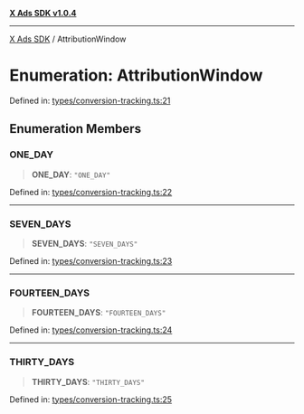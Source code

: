 [**X Ads SDK v1.0.4**](../README.md)

***

[X Ads SDK](../globals.md) / AttributionWindow

# Enumeration: AttributionWindow

Defined in: [types/conversion-tracking.ts:21](https://github.com/kage1020/x-ads-sdk/blob/main/src/types/conversion-tracking.ts#L21)

## Enumeration Members

### ONE\_DAY

> **ONE\_DAY**: `"ONE_DAY"`

Defined in: [types/conversion-tracking.ts:22](https://github.com/kage1020/x-ads-sdk/blob/main/src/types/conversion-tracking.ts#L22)

***

### SEVEN\_DAYS

> **SEVEN\_DAYS**: `"SEVEN_DAYS"`

Defined in: [types/conversion-tracking.ts:23](https://github.com/kage1020/x-ads-sdk/blob/main/src/types/conversion-tracking.ts#L23)

***

### FOURTEEN\_DAYS

> **FOURTEEN\_DAYS**: `"FOURTEEN_DAYS"`

Defined in: [types/conversion-tracking.ts:24](https://github.com/kage1020/x-ads-sdk/blob/main/src/types/conversion-tracking.ts#L24)

***

### THIRTY\_DAYS

> **THIRTY\_DAYS**: `"THIRTY_DAYS"`

Defined in: [types/conversion-tracking.ts:25](https://github.com/kage1020/x-ads-sdk/blob/main/src/types/conversion-tracking.ts#L25)
